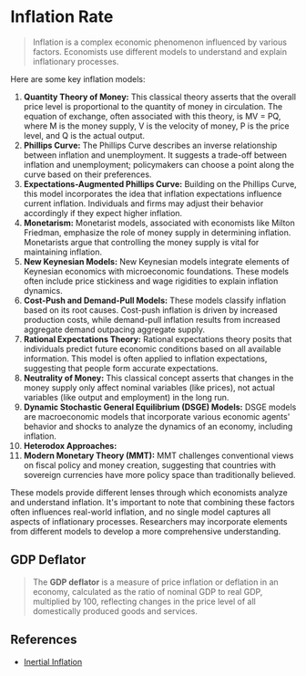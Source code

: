 # Inflation Rate

> Inflation is a complex economic phenomenon influenced by various factors. Economists use different models to understand and explain inflationary processes.

Here are some key inflation models:

1. **Quantity Theory of Money:** This classical theory asserts that the overall price level is proportional to the quantity of money in circulation. The equation of exchange, often associated with this theory, is MV = PQ, where M is the money supply, V is the velocity of money, P is the price level, and Q is the actual output.
2. **Phillips Curve:** The Phillips Curve describes an inverse relationship between inflation and unemployment. It suggests a trade-off between inflation and unemployment; policymakers can choose a point along the curve based on their preferences.
3. **Expectations-Augmented Phillips Curve:** Building on the Phillips Curve, this model incorporates the idea that inflation expectations influence current inflation. Individuals and firms may adjust their behavior accordingly if they expect higher inflation.
4. **Monetarism:** Monetarist models, associated with economists like Milton Friedman, emphasize the role of money supply in determining inflation. Monetarists argue that controlling the money supply is vital for maintaining inflation.
5. **New Keynesian Models:**  New Keynesian models integrate elements of Keynesian economics with microeconomic foundations. These models often include price stickiness and wage rigidities to explain inflation dynamics.
6. **Cost-Push and Demand-Pull Models:** These models classify inflation based on its root causes. Cost-push inflation is driven by increased production costs, while demand-pull inflation results from increased aggregate demand outpacing aggregate supply.
7. **Rational Expectations Theory:** Rational expectations theory posits that individuals predict future economic conditions based on all available information. This model is often applied to inflation expectations, suggesting that people form accurate expectations.
8. **Neutrality of Money:** This classical concept asserts that changes in the money supply only affect nominal variables (like prices), not actual variables (like output and employment) in the long run.
9. **Dynamic Stochastic General Equilibrium (DSGE) Models:**  DSGE models are macroeconomic models that incorporate various economic agents' behavior and shocks to analyze the dynamics of an economy, including inflation.
10. **Heterodox Approaches:**
11. **Modern Monetary Theory (MMT):** MMT challenges conventional views on fiscal policy and money creation, suggesting that countries with sovereign currencies have more policy space than traditionally believed.

These models provide different lenses through which economists analyze and understand inflation. It's important to note that combining these factors often influences real-world inflation, and no single model captures all aspects of inflationary processes. Researchers may incorporate elements from different models to develop a more comprehensive understanding.

## GDP Deflator

> The **GDP deflator** is a measure of price inflation or deflation in an economy, calculated as the ratio of nominal GDP to real GDP, multiplied by 100, reflecting changes in the price level of all domestically produced goods and services.

## References

- [Inertial Inflation](https://en.wikipedia.org/wiki/Inertial_inflation)
